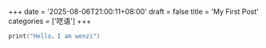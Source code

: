 +++
date = '2025-08-06T21:00:11+08:00'
draft = false
title = 'My First Post'
categories = ['呓语']
+++

```C
print("Hello，I am wenzi")
```
